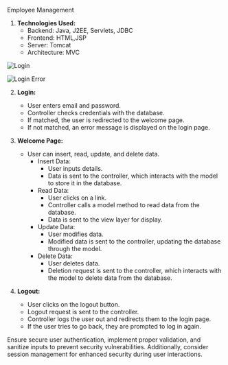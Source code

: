 Employee Management

1. **Technologies Used:**
   - Backend: Java, J2EE, Servlets, JDBC
   - Frontend: HTML,JSP
   - Server: Tomcat
   - Architecture: MVC
  

![Login](https://github.com/pk3483899/Employmee-Management/assets/78607856/963af4ea-b305-40ac-b9aa-f19c380be1f0)

![Login Error](https://github.com/pk3483899/Employmee-Management/assets/78607856/0a0eec2e-1f0c-4f2d-a6d5-cb1043b02a17)




2. **Login:**
   - User enters email and password.
   - Controller checks credentials with the database.
   - If matched, the user is redirected to the welcome page.
   - If not matched, an error message is displayed on the login page.

3. **Welcome Page:**
   - User can insert, read, update, and delete data.
     - Insert Data:
       - User inputs details.
       - Data is sent to the controller, which interacts with the model to store it in the database.
     - Read Data:
       - User clicks on a link.
       - Controller calls a model method to read data from the database.
       - Data is sent to the view layer for display.
     - Update Data:
       - User modifies data.
       - Modified data is sent to the controller, updating the database through the model.
     - Delete Data:
       - User deletes data.
       - Deletion request is sent to the controller, which interacts with the model to delete data from the database.

4. **Logout:**
   - User clicks on the logout button.
   - Logout request is sent to the controller.
   - Controller logs the user out and redirects them to the login page.
   - If the user tries to go back, they are prompted to log in again.



Ensure secure user authentication, implement proper validation, and sanitize inputs to prevent security vulnerabilities. Additionally, consider session management for enhanced security during user interactions.
